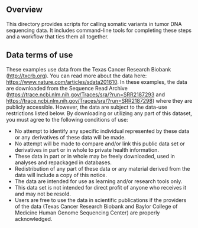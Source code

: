 ## Overview

This directory provides scripts for calling somatic variants in tumor DNA sequencing data. It includes command-line tools for completing these steps and a workflow that ties them all together.

## Data terms of use

These examples use data from the Texas Cancer Research Biobank (http://txcrb.org). You can read more about the data here: https://www.nature.com/articles/sdata201610. In these examples, the data are downloaded from the Sequence Read Archive (https://trace.ncbi.nlm.nih.gov/Traces/sra/?run=SRR2187293 and https://trace.ncbi.nlm.nih.gov/Traces/sra/?run=SRR2187298) where they are publicly accessible. However, the data are subject to the data-use restrictions listed below. By downloading or utilizing any part of this dataset, you must agree to the following conditions of use:

* No attempt to identify any specific individual represented by these data or any derivatives of these data will be made.
* No attempt will be made to compare and/or link this public data set or derivatives in part or in whole to private health information.
* These data in part or in whole may be freely downloaded, used in analyses and repackaged in databases.
* Redistribution of any part of these data or any material derived from the data will include a copy of this notice.
* The data are intended for use as learning and/or research tools only.
* This data set is not intended for direct profit of anyone who receives it and may not be resold.
* Users are free to use the data in scientific publications if the providers of the data (Texas Cancer Research Biobank and Baylor College of Medicine Human Genome Sequencing Center) are properly acknowledged.
